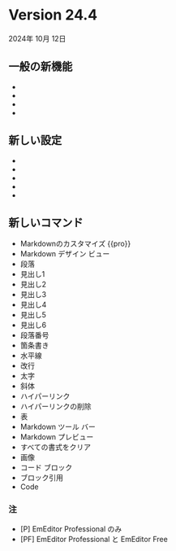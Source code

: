 # Version 24.4

2024年 10月 12日

## 一般の新機能

- 
- 
- 
- 

## 新しい設定

- 
- 
- 
- 
- 

## 新しいコマンド

- Markdownのカスタマイズ {{pro}}
- Markdown デザイン ビュー
- 段落
- 見出し1
- 見出し2
- 見出し3
- 見出し4
- 見出し5
- 見出し6
- 段落番号
- 箇条書き
- 水平線
- 改行
- 太字
- 斜体
- ハイパーリンク
- ハイパーリンクの削除
- 表
- Markdown ツール バー
- Markdown プレビュー
- すべての書式をクリア
- 画像
- コード ブロック
- ブロック引用
- Code

### 注

- \[P\] EmEditor Professional のみ
- \[PF\] EmEditor Professional と EmEditor Free
